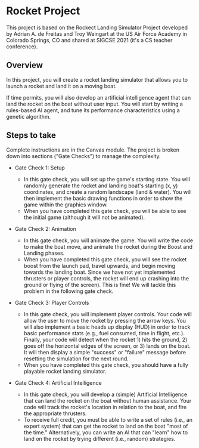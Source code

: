 # Rocket Project

This project is based on the Rockect Landing Simulator Project developed by Adrian A. de Freitas and Troy Weingart at the US Air Force Academy in Colorado Springs, CO and shared at SIGCSE 2021 (it's a CS teacher conference).

## Overview
In this project, you will create a rocket landing simulator that allows you to launch a rocket and land it on a moving boat. 

If time permits, you will also develop an artificial intelligence agent that can land the rocket on the boat without user input. You will start by writing a rules-based AI agent, and tune its performance characteristics using a genetic algorithm.

## Steps to take
Complete instructions are in the Canvas module. The project is broken down into sections ("Gate Checks") to manage the complexity.

* Gate Check 1: Setup
  * In this gate check, you will set up the game's starting state. You will randomly generate the rocket and landing boat's starting (x, y) coordinates, and create a random landscape (land & water). You will then implement the basic drawing functions in order to show the game within the graphics window.
  * When you have completed this gate check, you will be able to see the initial game (although it will not be animated).
  
* Gate Check 2: Animation
  * In this gate check, you will animate the game. You will write the code to make the boat move, and animate the rocket during the Boost and Landing phases.
  * When you have completed this gate check, you will see the rocket boost from the launch pad, travel upwards, and begin moving towards the landing boat. Since we have not yet implemented thrusters or player controls, the rocket will end up crashing into the ground or flying of the screen). This is fine! We will tackle this problem in the following gate check.

* Gate Check 3: Player Controls
  * In this gate check, you will implement player controls. Your code will allow the user to move the rocket by pressing the arrow keys. You will also implement a basic heads up display (HUD) in order to track basic performance stats (e.g., fuel consumed, time in flight, etc.). Finally, your code will detect when the rocket 1) hits the ground, 2) goes off the horizontal edges of the screen, or 3) lands on the boat. It will then display a simple "success" or "failure" message before resetting the simulation for the next round.
  * When you have completed this gate check, you should have a fully playable rocket landing simulator.
 
* Gate Check 4: Artificial Intelligence
  * In this gate check, you will develop a (simple) Artificial Intelligence that can land the rocket on the boat without human assistance. Your code will track the rocket's location in relation to the boat, and fire the appropriate thrusters.
  * To receive full credit, you must be able to write a set of rules (i.e., an expert system) that can get the rocket to land on the boat "most of the time." Alternatively, you can write an AI that can "learn" how to land on the rocket by trying different (i.e., random) strategies.






